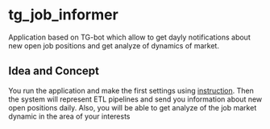 # tg_job_informer

Application based on TG-bot which allow to get dayly notifications about new open job positions and get analyze of dynamics of market.

## Idea and Concept

You run  the application and make the first settings using [instruction](./instuction.md). Then the system will represent ETL pipelines and send you information about new open positions daily. Also, you will be able to get analyze of the job market dynamic in the area of your interests
